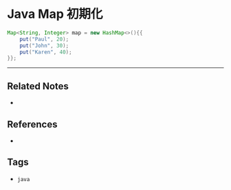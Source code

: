 # Java Map 初期化
```java
Map<String, Integer> map = new HashMap<>(){{
	put("Paul", 20);
	put("John", 30);
	put("Karen", 40);
}};
```

---
## Related Notes
- 

## References
- 

## Tags
- `java` 